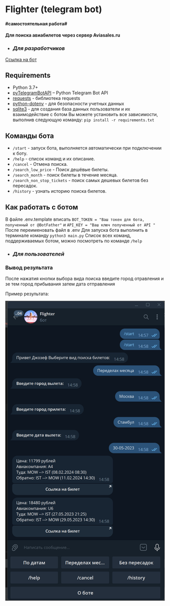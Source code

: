 # Flighter (telegram bot)
#### #самостоятельная работа#
#### Для поиска авиабилетов через сервер Aviasales.ru

-   ###  ***Для разработчиков*** 

[Ссылка на бот](https://t.me/check_fly_bot)


## Requirements

* Python 3.7+
* [pyTelegramBotAPI](https://github.com/python-telegram-bot/python-telegram-bot) – Python Telegram Bot API
* [requests](https://github.com/psf/requests) - библиотека requests
* [python-dotenv](https://github.com/theskumar/python-dotenv) - для безопасности учетных данных
* [sqlite3](https://github.com/sqlite/sqlite) - для создания база данных пользователи и их взаимодействие с ботом
Вы можете установить все зависимости, выполнив следующую команду: `pip install -r requirements.txt`


## Команды бота

* `/start` - запуск бота, выполняется автоматически при подключении к боту.
* `/help` - список команд и их описание.
* `/cancel` - Отмена поиска.
* `/search_low_price` - Поиск дешёвые билеты.
* `/search_month` - поиск билеты в течение месяца.
* `/search_non_stop_tickets` - поиск самых дешевых билетов без пересадок.
* `/history` - узнать историю поиска билетов.

## Как работать с ботом 
В файле .env.template вписать `BOT_TOKEN = "Ваш токен для бота, полученный от @BotFather"`
и `API_KEY = "Ваш ключ полученный от API "`
После переименовать файл в .env
Для запуска бота выполнить в терминале команду `python3 main.py`
Список всех команд, поддерживаемых ботом, можно посмотреть по команде `/help`


-   ###  ***Для пользователей*** 
### Вывод результата

После нажатия кнопки выбора вида поиска введите город отравления и зе тем город прибывания затем дата отправления

Пример результата:

![](2023-05-26_14-58-27.png)


